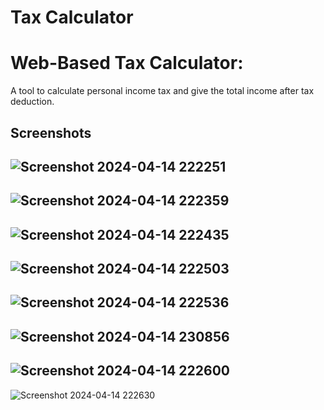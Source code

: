 
#  Tax Calculator

# Web-Based Tax Calculator: 
A tool to calculate personal income tax
and give the total income after tax deduction.




## Screenshots

![Screenshot 2024-04-14 222251](https://github.com/SandeepYadav-1/TAX-CALCULATOR/assets/166950964/a019ec97-45c0-492a-8a69-fc641b67bfbc)
-------------------------------------------------------------------
![Screenshot 2024-04-14 222359](https://github.com/SandeepYadav-1/TAX-CALCULATOR/assets/166950964/c84305f2-bca9-4ae8-af37-cd72a70d3a91)
-------------------------------------------------------------------
![Screenshot 2024-04-14 222435](https://github.com/SandeepYadav-1/TAX-CALCULATOR/assets/166950964/96618fe0-99cd-4dd3-8ee1-6cdac5d02ae9)
-------------------------------------------------------------------
![Screenshot 2024-04-14 222503](https://github.com/SandeepYadav-1/TAX-CALCULATOR/assets/166950964/3608aab9-3c66-4428-ba82-7010977242dd)
-------------------------------------------------------------------
![Screenshot 2024-04-14 222536](https://github.com/SandeepYadav-1/TAX-CALCULATOR/assets/166950964/40269995-4bab-49b9-96d8-e38c6f9a1531)
-------------------------------------------------------------------
![Screenshot 2024-04-14 230856](https://github.com/SandeepYadav-1/TAX-CALCULATOR/assets/166950964/0aa9535e-576c-48f9-a6a2-cd199e5b8b42)
-------------------------------------------------------------------
![Screenshot 2024-04-14 222600](https://github.com/SandeepYadav-1/TAX-CALCULATOR/assets/166950964/09d47fd3-bfb3-43f9-92f3-6365768896ec)
-------------------------------------------------------------------
![Screenshot 2024-04-14 222630](https://github.com/SandeepYadav-1/TAX-CALCULATOR/assets/166950964/e7b02cc2-063e-41f2-9a7b-fd451bfe1dc0)

